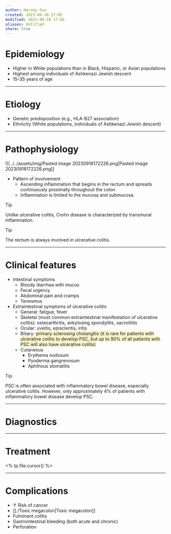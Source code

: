 ```yaml
---
author: Harvey Guo
created: 2023-09-18 17:05
modified: 2023-09-18 17:05
aliases: Untitled
share: true
---
```

# Epidemiology
- Higher in White populations than in Black, Hispanic, or Asian populations
- Highest among individuals of Ashkenazi Jewish descent
- 15–35 years of age

---
# Etiology
- Genetic predisposition (e.g., HLA-B27 association)
- Ethnicity (White populations, individuals of Ashkenazi Jewish descent)

---
# Pathophysiology
![[../../assets/img/Pasted image 20230918172226.png|Pasted image 20230918172226.png]]
- Pattern of involvement
	- Ascending inflammation that begins in the rectum and spreads continuously proximally throughout the colon 
	- Inflammation is limited to the mucosa and submucosa.
 
 >[!tip] 
>Unlike ulcerative colitis, Crohn disease is characterized by transmural inflammation.

>[!tip] 
>The rectum is always involved in ulcerative colitis.

---
# Clinical features
- Intestinal symptoms
	- Bloody diarrhea with mucus
	- Fecal urgency
	- Abdominal pain and cramps
	- Tenesmus
- Extraintestinal symptoms of ulcerative colitis
	- General: fatigue, fever
	- Skeletal (most common extraintestinal manifestation of ulcerative colitis): osteoarthritis, ankylosing spondylitis, sacroiliitis
	- Ocular: uveitis, episcleritis, iritis
	- Biliary: <span style="background:rgba(240, 200, 0, 0.2)">primary sclerosing cholangitis (it is rare for patients with ulcerative colitis to develop PSC, but up to 90% of all patients with PSC will also have ulcerative colitis)</span>
	- Cutaneous
		- Erythema nodosum
		- Pyoderma gangrenosum
		- Aphthous stomatitis

>[!tip] 
>PSC is often associated with inflammatory bowel disease, especially ulcerative colitis. However, only approximately 4% of patients with inflammatory bowel disease develop PSC.



---
# Diagnostics


---
# Treatment
<% tp.file.cursor() %>

---
# Complications
- ↑ Risk of cancer
- [[./Toxic megacolon|Toxic megacolon]]
- Fulminant colitis
- Gastrointestinal bleeding (both acute and chronic)
- Perforation
